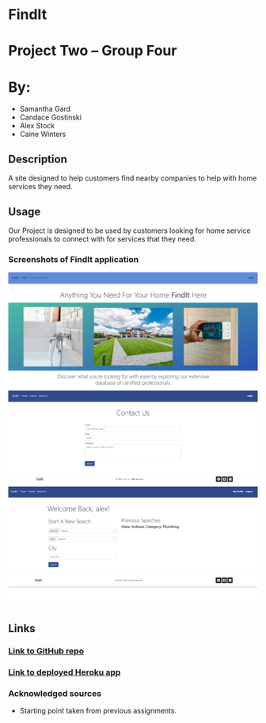 # FindIt
# Project Two – Group Four
# By: 
- Samantha Gard
- Candace Gostinski
- Alex Stock
- Caine Winters

## Description
A site designed to help customers find nearby companies to help with home services they need. 

## Usage
Our Project is designed to be used by customers looking for home service professionals to connect with for 
services that they need. 

### Screenshots of FindIt application 
![Screenshoty shots](./img/404.jpg)
![Screenshot  shots](./img/contactus.png)
![Screenshot  shots](./img/searchscreen.png)
## Links
### [Link to GitHub repo](https://github.com/elcaine/FindIt)
### [Link to deployed Heroku app](https://find-it-p2-c5abd3d95f03.herokuapp.com/)

### Acknowledged sources
- Starting point taken from previous assignments.
